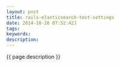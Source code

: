 ```yaml
---
layout: post
title: rails-elasticsearch-test-settings
date: 2014-10-28 07:52:42J
tags: 
keywords: 
description: 
---
```


{{ page.description }}
